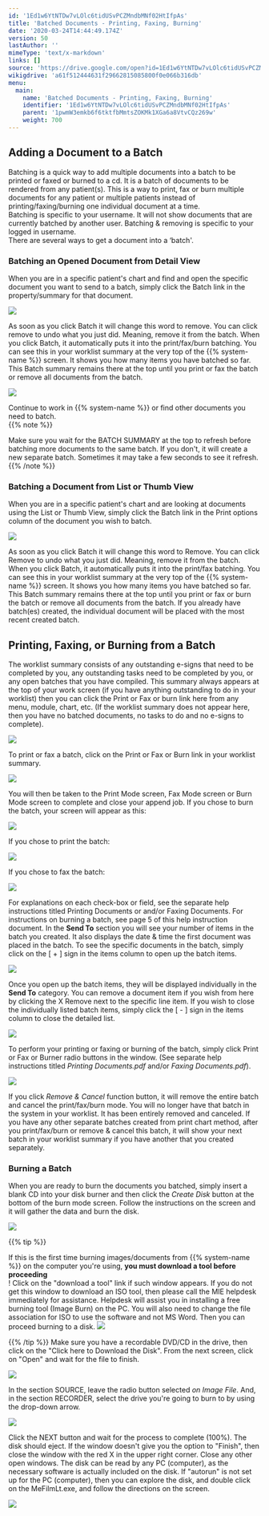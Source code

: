 ```yaml
---
id: '1Ed1w6YtNTDw7vLOlc6tidUSvPCZMndbMNf02HtIfpAs'
title: 'Batched Documents - Printing, Faxing, Burning'
date: '2020-03-24T14:44:49.174Z'
version: 50
lastAuthor: ''
mimeType: 'text/x-markdown'
links: []
source: 'https://drive.google.com/open?id=1Ed1w6YtNTDw7vLOlc6tidUSvPCZMndbMNf02HtIfpAs'
wikigdrive: 'a61f512444631f29662815085800f0e066b316db'
menu:
  main:
    name: 'Batched Documents - Printing, Faxing, Burning'
    identifier: '1Ed1w6YtNTDw7vLOlc6tidUSvPCZMndbMNf02HtIfpAs'
    parent: '1pwmW3emkb6f6tktfbMmtsZOKMk1XGa6a8VtvCQz269w'
    weight: 700
---
```

## Adding a Document to a Batch  
  
Batching is a quick way to add multiple documents into a batch to be printed or faxed or burned to a cd. It is a batch of documents to be rendered from any patient(s). This is a way to print, fax or burn multiple documents for any patient or multiple patients instead of printing/faxing/burning one individual document at a time.  
Batching is specific to your username. It will not show documents that are currently batched by another user. Batching & removing is specific to your logged in username.  
There are several ways to get a document into a ‘batch'.
  
### Batching an Opened Document from Detail View  
  
When you are in a specific patient's chart and find and open the specific document you want to send to a batch, simply click the Batch link in the property/summary for that document.
  
![](../batched-documents-printing,-faxing,-burning.assets/10000000000004D30000016A63EAEFFED066E4BA.png)  

As soon as you click Batch it will change this word to remove. You can click remove to undo what you just did. Meaning, remove it from the batch. When you click Batch, it automatically puts it into the print/fax/burn batching. You can see this in your worklist summary at the very top of the {{% system-name %}} screen. It shows you how many items you have batched so far. This Batch summary remains there at the top until you print or fax the batch or remove all documents from the batch.
  
![](../batched-documents-printing,-faxing,-burning.assets/100000000000042D000000FAB7C4802FECFBDC69.png)  

Continue to work in {{% system-name %}} or find other documents you need to batch.  
{{% note %}}

Make sure you wait for the BATCH SUMMARY at the top to refresh before batching more documents to the same batch. If you don't, it will create a new separate batch. Sometimes it may take a few seconds to see it refresh.
{{% /note %}}
  
### Batching a Document from List or Thumb View  

When you are in a specific patient's chart and are looking at documents using the List or Thumb View, simply click the Batch link in the Print options column of the document you wish to batch.
  
![](../batched-documents-printing,-faxing,-burning.assets/10000000000004710000015A763A96DC1C16568A.png)  

As soon as you click Batch it will change this word to Remove. You can click Remove to undo what you just did. Meaning, remove it from the batch. When you click Batch, it automatically puts it into the print/fax batching. You can see this in your worklist summary at the very top of the {{% system-name %}} screen. It shows you how many items you have batched so far. This Batch summary remains there at the top until you print or fax or burn the batch or remove all documents from the batch. If you already have batch(es) created, the individual document will be placed with the most recent created batch.

  
## Printing, Faxing, or Burning from a Batch  

The worklist summary consists of any outstanding e-signs that need to be completed by you, any outstanding tasks need to be completed by you, or any open batches that you have compiled. This summary always appears at the top of your work screen (if you have anything outstanding to do in your worklist) then you can click the Print or Fax or burn link here from any menu, module, chart, etc. (If the worklist summary does not appear here, then you have no batched documents, no tasks to do and no e-signs to complete).
  
![](../batched-documents-printing,-faxing,-burning.assets/100000000000024D000000C16CABD043FF907944.png)  

To print or fax a batch, click on the Print or Fax or Burn link in your worklist summary.
  
![](../batched-documents-printing,-faxing,-burning.assets/10000000000001F3000000121982AB9C869EDA0C.png)  

You will then be taken to the Print Mode screen, Fax Mode screen or Burn Mode screen to complete and close your append job. If you chose to burn the batch, your screen will appear as this:
  
![](../batched-documents-printing,-faxing,-burning.assets/10000000000001CF0000015791E0E6907EED90AE.png)  

If you chose to print the batch:
  
![](../batched-documents-printing,-faxing,-burning.assets/10000000000001C00000018D7675E2A3E1B3D567.png)  

If you chose to fax the batch:
  
![](../batched-documents-printing,-faxing,-burning.assets/10000000000001C8000001C93785FDE9C52B30BF.png)  

For explanations on each check-box or field, see the separate help instructions titled Printing Documents or and/or Faxing Documents. For instructions on burning a batch, see page 5 of this help instruction document.
In the **Send To** section you will see your number of items in the batch you created. It also displays the date & time the first document was placed in the batch.
To see the specific documents in the batch, simply click on the [ + ] sign in the items column to open up the batch items.
  
![](../batched-documents-printing,-faxing,-burning.assets/10000000000001AB0000007892EA43538D99B04F.png)  

Once you open up the batch items, they will be displayed individually in the **Send To** category.
You can remove a document item if you wish from here by clicking the X Remove next to the specific line item.
If you wish to close the individually listed batch items, simply click the [ - ] sign in the items column to close the detailed list.
  
![](../batched-documents-printing,-faxing,-burning.assets/10000000000001C3000001233E7F91F3BDAA1E29.png)  

To perform your printing or faxing or burning of the batch, simply click Print or Fax or Burner radio buttons in the window.
(See separate help instructions titled *Printing Documents.pdf* and/or *Faxing Documents.pdf*).
  
![](../batched-documents-printing,-faxing,-burning.assets/10000000000001C00000018D7675E2A3E1B3D567.png)  

If you click *Remove & Cancel* function button, it will remove the entire batch and cancel the print/fax/burn mode. You will no longer have that batch in the system in your worklist. It has been entirely removed and canceled.
If you have any other separate batches created from print chart method, after you print/fax/burn or remove & cancel this batch, it will show your next batch in your worklist summary if you have another that you created separately.
  
### Burning a Batch  

When you are ready to burn the documents you batched, simply insert a blank CD into your disk burner and then click the *Create Disk* button at the bottom of the burn mode screen. Follow the instructions on the screen and it will gather the data and burn the disk.
  
![](../batched-documents-printing,-faxing,-burning.assets/10000000000001CF0000015791E0E6907EED90AE.png)  

{{% tip %}}

If this is the first time burning images/documents from {{% system-name %}} on the computer you're using, **you must download a tool before proceeding**  
! Click on the "download a tool" link if such window appears. If you do not get this window to download an ISO tool, then please call the MIE helpdesk immediately for assistance. Helpdesk will assist you in installing a free burning tool (Image Burn) on the PC. You will also need to change the file association for ISO to use the software and not MS Word. Then you can proceed burning to a disk. ![](../batched-documents-printing,-faxing,-burning.assets/100000000000026D000000B3B9934A211BF8E7DA.png)  

{{% /tip %}}
Make sure you have a recordable DVD/CD in the drive, then click on the "Click here to Download the Disk".
From the next screen, click on "Open" and wait for the file to finish.
  
![](../batched-documents-printing,-faxing,-burning.assets/100000000000019400000111A444210842656D48.png)  

In the section SOURCE, leave the radio button selected *on Image File*.
And, in the section RECORDER, select the drive you're going to burn to by using the drop-down arrow.
  
![](../batched-documents-printing,-faxing,-burning.assets/100000000000025D0000018259BC48CF97A6EB94.png)  

Click the NEXT button and wait for the process to complete (100%). The disk should eject.
If the window doesn't give you the option to "Finish", then close the window with the red X in the upper right corner.
Close any other open windows.
The disk can be read by any PC (computer), as the necessary software is actually included on the disk.
If "autorun" is not set up for the PC (computer), then you can explore the disk, and double click on the MeFilmLt.exe, and follow the directions on the screen.
  
![](../batched-documents-printing,-faxing,-burning.assets/10000000000002900000023CD9C64CDB420F32A3.png)  

